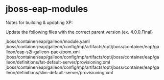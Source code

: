 # jboss-eap-modules

Notes for building & updating XP:

Update the following files with the correct parent version (ex. 4.0.0.Final)

jboss/container/eap/galleon/module.yaml 
jboss/container/eap/galleon/config/mp/artifacts/opt/jboss/container/eap/galleon/eap-s2i-galleon-pack/pom.xml
jboss/container/eap/galleon/config/mp/artifacts/opt/jboss/container/eap/galleon/definitions/fat-default-server/provisioning.xml
jboss/container/eap/galleon/config/mp/artifacts/opt/jboss/container/eap/galleon/definitions/slim-default-server/provisioning.xml
